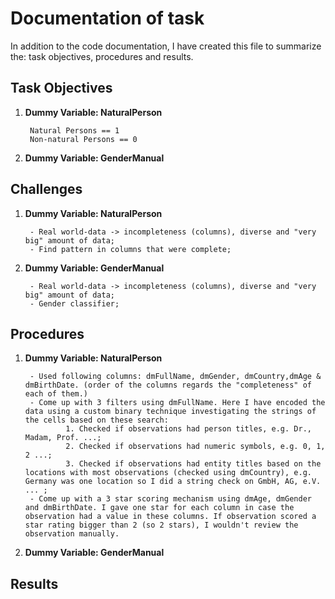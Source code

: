 # Documentation of task

In addition to the code documentation, I have created this file to summarize the: task objectives, procedures and results.

## Task Objectives

1. __Dummy Variable: NaturalPerson__

        Natural Persons == 1
        Non-natural Persons == 0

2. __Dummy Variable: GenderManual__

## Challenges

1. __Dummy Variable: NaturalPerson__

        - Real world-data -> incompleteness (columns), diverse and "very big" amount of data;
        - Find pattern in columns that were complete;

2. __Dummy Variable: GenderManual__

        - Real world-data -> incompleteness (columns), diverse and "very big" amount of data;
        - Gender classifier;
        
## Procedures

1. __Dummy Variable: NaturalPerson__

        - Used following columns: dmFullName, dmGender, dmCountry,dmAge & dmBirthDate. (order of the columns regards the "completeness" of each of them.)
        - Come up with 3 filters using dmFullName. Here I have encoded the data using a custom binary technique investigating the strings of the cells based on these search:
                1. Checked if observations had person titles, e.g. Dr., Madam, Prof. ...;
                2. Checked if observations had numeric symbols, e.g. 0, 1, 2 ...;
                3. Checked if observations had entity titles based on the locations with most observations (checked using dmCountry), e.g. Germany was one location so I did a string check on GmbH, AG, e.V. ... ; 
        - Come up with a 3 star scoring mechanism using dmAge, dmGender and dmBirthDate. I gave one star for each column in case the observation had a value in these columns. If observation scored a star rating bigger than 2 (so 2 stars), I wouldn't review the observation manually. 
        
2. __Dummy Variable: GenderManual__


## Results